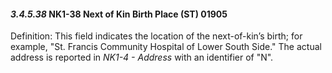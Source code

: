 #### *3.4.5.38* NK1-38 Next of Kin Birth Place (ST) 01905

Definition: This field indicates the location of the next-of-kin’s birth; for example, "St. Francis Community Hospital of Lower South Side." The actual address is reported in _NK1-4 - Address_ with an identifier of "N".
